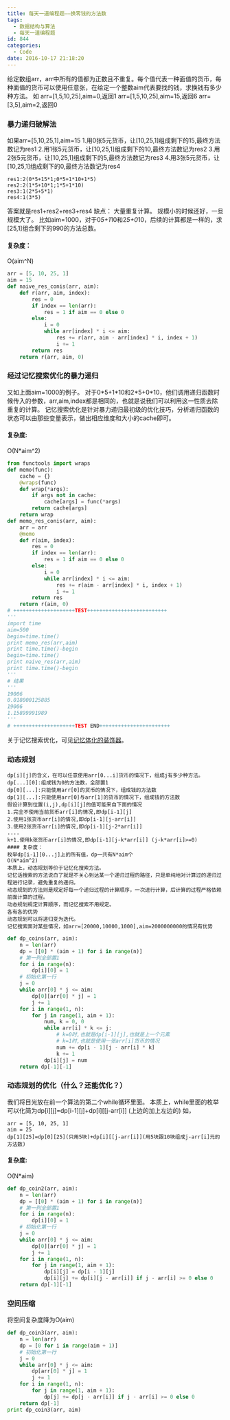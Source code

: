 ```yaml
---
title: 每天一道编程题——换零钱的方法数
tags:
  - 数据结构与算法
  - 每天一道编程题
id: 844
categories:
  - Code
date: 2016-10-17 21:18:20
---
```

给定数组arr，arr中所有的值都为正数且不重复。每个值代表一种面值的货币，每种面值的货币可以使用任意张，在给定一个整数aim代表要找的钱，求换钱有多少种方法。
如
arr=[1,5,10,25],aim=0,返回1
arr=[1,5,10,25],aim=15,返回6
arr=[3,5],aim=2,返回0

### 暴力递归破解法
如果arr=[5,10,25,1],aim=15
1.用0张5元货币，让[10,25,1]组成剩下的15,最终方法数记为res1
2.用1张5元货币，让[10,25,1]组成剩下的10,最终方法数记为res2
3.用2张5元货币，让[10,25,1]组成剩下的5,最终方法数记为res3
4.用3张5元货币，让[10,25,1]组成剩下的0,最终方法数记为res4
```
res1:2(0*5+15*1;0*5+1*10+1*5)
res2:2(1*5+10*1;1*5+1*10)
res3:1(2*5+5*1)
res4:1(3*5)
```
答案就是res1+res2+res3+res4
缺点：
大量重复计算。
规模小的时候还好，一旦规模大了。
比如aim=1000，对于0*5+1*10和2*5+0*10，后续的计算都是一样的，求[25,1]组合剩下的990的方法总数。
#### 复杂度：
O(aim^N)

```py
arr = [5, 10, 25, 1]
aim = 15
def naive_res_conis(arr, aim):
    def r(arr, aim, index):
        res = 0
        if index == len(arr):
            res = 1 if aim == 0 else 0
        else:
            i = 0
            while arr[index] * i <= aim:
                res += r(arr, aim - arr[index] * i, index + 1)
                i += 1
        return res
    return r(arr, aim, 0)
```


### 经过记忆搜索优化的暴力递归
又如上面aim=1000的例子。
对于0\*5+1\*10和2\*5+0\*10，他们调用递归函数时候传入的参数，arr,aim,index都是相同的，也就是说我们可以利用这一性质去除重复的计算。
记忆搜索优化是针对暴力递归最初级的优化技巧，分析递归函数的状态可以由那些变量表示，做出相应维度和大小的cache即可。
#### 复杂度:
O(N*aim^2)


```py
from functools import wraps
def memo(func):
    cache = {}
    @wraps(func)
    def wrap(*args):
        if args not in cache:
            cache[args] = func(*args)
        return cache[args]
    return wrap
def memo_res_conis(arr, aim):
    arr = arr
    @memo
    def r(aim, index):
        res = 0
        if index == len(arr):
            res = 1 if aim == 0 else 0
        else:
            i = 0
            while arr[index] * i <= aim:
                res += r(aim - arr[index] * i, index + 1)
                i += 1
        return res
    return r(aim, 0)
# ++++++++++++++++++++TEST++++++++++++++++++++++++++
'''
import time
aim=500
begin=time.time()
print memo_res(arr,aim)
print time.time()-begin
begin=time.time()
print naive_res(arr,aim)
print time.time()-begin
'''
# 结果
'''
19006
0.018000125885
19006
1.15899991989
'''
# ++++++++++++++++++++TEST END+++++++++++++++++++++++
```
关于记忆搜索优化，可见[记忆体化的装饰器](http://blog.vincentzhong.cn/index.php/archives/498)。


### 动态规划
```
dp[i][j]的含义，在可以任意使用arr[0...i]货币的情况下，组成j有多少种方法。
dp[...][0]:组成钱为0的方法数，全部置1
dp[0][...]:只能使用arr[0]的货币的情况下，组成钱的方法数
dp[1][...]:只能使用arr[0]与arr[1]的货币的情况下，组成钱的方法数
假设计算到位置(i,j),dp[i][j]的值可能来自下面的情况
1.完全不使用当前货币arr[i]的情况,即dp[i-1][j]
2.使用1张货币arr[i]的情况,即dp[i-1][j-arr[i]]
3.使用2张货币arr[i]的情况,即dp[i-1][j-2*arr[i]]
....
k+1.使用k张货币arr[i]的情况,即dp[i-1][j-k*arr[i]] (j-k*arr[i]>=0)
#### 复杂度：
枚举dp[i-1][0...j]上的所有值，dp一共有N*aim个
O(N*aim^2)
本质上，动态规划等价于记忆化搜索方法。
记忆话搜索的方法说白了就是不关心到达某一个递归过程的路径，只是单纯地对计算过的递归过程进行记录，避免重复的递归。
动态规划的方法则是规定好每一个递归过程的计算顺序，一次进行计算，后计算的过程严格依赖前面计算的过程。
动态规划规定计算顺序，而记忆搜索不用规定。
各有各的优势
动态规划可以将递归变为迭代。
记忆搜索面对某些情况，如arr=[20000,10000,1000],aim=2000000000的情况有优势
```

```py
def dp_coins(arr, aim):
    n = len(arr)
    dp = [[0] * (aim + 1) for i in range(n)]
    # 第一列全部置1
    for i in range(n):
        dp[i][0] = 1
    # 初始化第一行
    j = 0
    while arr[0] * j <= aim:
        dp[0][arr[0] * j] = 1
        j += 1
    for i in range(1, n):
        for j in range(1, aim + 1):
            num, k = 0, 0
            while arr[i] * k <= j:
                # k=0时,也就是dp[i-1][j],也就是上一个元素
                # k=1时,也就是使用一张arr[i]货币的情况
                num += dp[i - 1][j - arr[i] * k]
                k += 1
            dp[i][j] = num
    return dp[-1][-1]
```

### 动态规划的优化（什么？还能优化？）
我们将目光放在前一个算法的第二个while循环里面。
本质上，while里面的枚举可以化简为dp[i][j]=dp[i-1][j]+dp[i][[j-arr[i]] (上边的加上左边的)
如，
```
arr = [5, 10, 25, 1]
aim = 25
dp[1][25]=dp[0][25](只用5块)+dp[i][[j-arr[i]](用5块跟10块组成j-arr[i]元的方法数)
```
#### 复杂度:
O(N*aim)

```py
def dp_coin2(arr, aim):
    n = len(arr)
    dp = [[0] * (aim + 1) for i in range(n)]
    # 第一列全部置1
    for i in range(n):
        dp[i][0] = 1
    # 初始化第一行
    j = 0
    while arr[0] * j <= aim:
        dp[0][arr[0] * j] = 1
        j += 1
    for i in range(1, n):
        for j in range(1, aim + 1):
            dp[i][j] = dp[i - 1][j]
            dp[i][j] += dp[i][j - arr[i]] if j - arr[i] >= 0 else 0
    return dp[-1][-1]
```


### 空间压缩
将空间复杂度降为O(aim)


```py
def dp_coin3(arr, aim):
    n = len(arr)
    dp = [0 for i in range(aim + 1)]
    # 初始化第一行
    j = 0
    while arr[0] * j <= aim:
        dp[arr[0] * j] = 1
        j += 1
    for i in range(1, n):
        for j in range(1, aim + 1):
            dp[j] += dp[j - arr[i]] if j - arr[i] >= 0 else 0
    return dp[-1]
print dp_coin3(arr, aim)
```